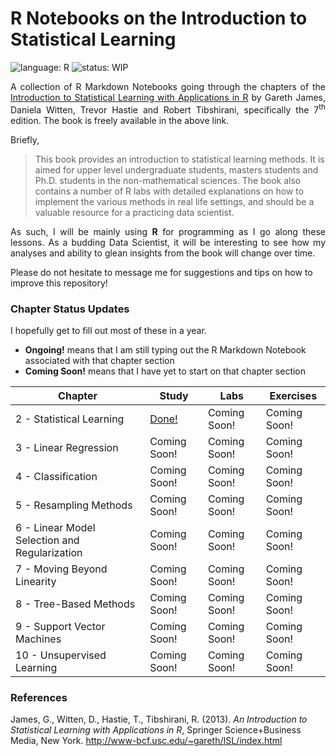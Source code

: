 # R Notebooks on the Introduction to Statistical Learning
![language: R](https://img.shields.io/badge/language-R-blue.svg)
![status: WIP](https://img.shields.io/badge/status-WIP-red.svg)

<p style="text-align:justify">
A collection of R Markdown Notebooks going through the chapters of the <a href="http://faculty.marshall.usc.edu/gareth-james/ISL/">Introduction to Statistical Learning with Applications in R</a> by Gareth James, Daniela Witten, Trevor Hastie and Robert Tibshirani, specifically the 7<sup>th</sup> edition. The book is freely available in the above link.
</p>

Briefly,
<p style="text-align:justify"><blockquote>This book provides an introduction to statistical learning methods. It is aimed for upper level undergraduate students, masters students and Ph.D. students in the non-mathematical sciences. The book also contains a number of R labs with detailed explanations on how to implement the various methods in real life settings, and should be a valuable resource for a practicing data scientist.</blockquote></p>

<p style="text-align:justify">
As such, I will be mainly using <b>R</b> for programming as I go along these lessons. As a budding Data Scientist, it will be interesting to see how my analyses and ability to glean insights from the book will change over time.
</p>

Please do not hesitate to message me for suggestions and tips on how to improve this repository!

### Chapter Status Updates

I hopefully get to fill out most of these in a year.
- <b>Ongoing!</b> means that I am still typing out the R Markdown Notebook associated with that chapter section
- <b>Coming Soon!</b> means that I have yet to start on that chapter section

| Chapter                                       | Study        | Labs         | Exercises    |
|-----------------------------------------------|--------------|--------------|--------------|
| 2 - Statistical Learning                      | [Done!](https://dsbrillantes.github.io/ISL-R-Notebooks/Chapter-Notebooks/Chapter-2-Statistical-Learning.nb.html) | Coming Soon! | Coming Soon! |
| 3 - Linear Regression                         | Coming Soon! | Coming Soon! | Coming Soon! |
| 4 - Classification                            | Coming Soon! | Coming Soon! | Coming Soon! |
| 5 - Resampling Methods                        | Coming Soon! | Coming Soon! | Coming Soon! |
| 6 - Linear Model Selection and Regularization | Coming Soon! | Coming Soon! | Coming Soon! |
| 7 - Moving Beyond Linearity                   | Coming Soon! | Coming Soon! | Coming Soon! |
| 8 - Tree-Based Methods                        | Coming Soon! | Coming Soon! | Coming Soon! |
| 9 - Support Vector Machines                   | Coming Soon! | Coming Soon! | Coming Soon! |
| 10 - Unsupervised Learning                    | Coming Soon! | Coming Soon! | Coming Soon! |

### References

James, G., Witten, D., Hastie, T., Tibshirani, R. (2013). <i>An Introduction to Statistical Learning with Applications in R</i>, Springer Science+Business Media, New York. http://www-bcf.usc.edu/~gareth/ISL/index.html
